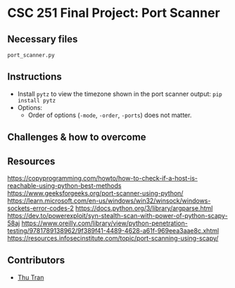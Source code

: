 # CSC 251 Final Project: Port Scanner

## Necessary files

`port_scanner.py`

## Instructions

- Install `pytz` to view the timezone shown in the port scanner output:
  `pip install pytz`
- Options:
  - Order of options (`-mode`, `-order`, `-ports`) does not matter.

## Challenges & how to overcome

## Resources

https://copyprogramming.com/howto/how-to-check-if-a-host-is-reachable-using-python-best-methods
https://www.geeksforgeeks.org/port-scanner-using-python/
https://learn.microsoft.com/en-us/windows/win32/winsock/windows-sockets-error-codes-2
https://docs.python.org/3/library/argparse.html
https://dev.to/powerexploit/syn-stealth-scan-with-power-of-python-scapy-58aj
https://www.oreilly.com/library/view/python-penetration-testing/9781789138962/9f389f41-4489-4628-a61f-969eea3aae8c.xhtml
https://resources.infosecinstitute.com/topic/port-scanning-using-scapy/

## Contributors

- [Thu Tran](https://github.com/thuntran)
